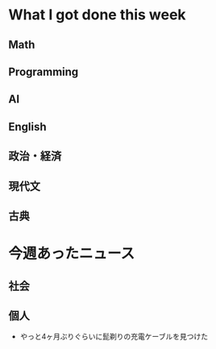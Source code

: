 # What I got done this week

## Math


## Programming


## AI


## English


## 政治・経済


## 現代文


## 古典



# 今週あったニュース

## 社会


## 個人
- やっと4ヶ月ぶりぐらいに髭剃りの充電ケーブルを見つけた
